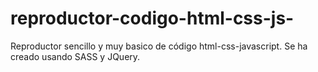 # reproductor-codigo-html-css-js-
Reproductor sencillo y muy basico de código html-css-javascript.
Se ha creado usando SASS y JQuery.
